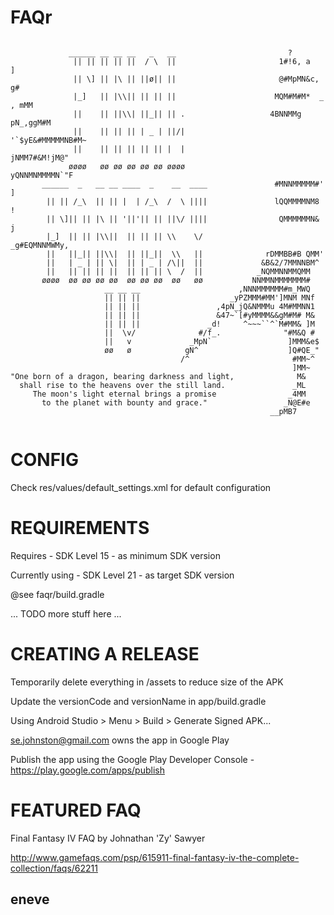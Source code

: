 FAQr
====
```

             ______ __ __ __   _   __                         ?
              || || || || ||  / \  ||                       1#!6, a           ]
              || \] || |\ || ||ø|| ||                       @#MpMN&c,        g#
              |_]   || |\\|| || || ||                      MQM#M#M*  _   , mMM
              ||    || ||\\| ||_|| || .                   4BNNMMg  pN_,ggM#M
              ||    || || || | _ | ||/|                   '`$yE&#MMMMMNB#M~
              ||    || || || || || |  |                      jNMM7#&M!jM@"
             øøøø   øø øø øø øø øø øøøø                    yQNNMNMMMMN`"F
       ______  _   __ __ ____  _    __  ____               #MNNMMMMM#' ]
        || || /_\  || || |  | /_\  /  \ ||||               lQQMMMMNM8  !
        || \]|| || |\ || '||'|| || ||\/ ||||                QMMMMMMN& j
        |_]  || || |\\||  || || || \\    \/               _g#EQMNNMWMy,
        ||   ||_|| ||\\|  || ||_||  \\   ||              rDMMBB#B QMM'
        ||   | _ | || \|  || | _ | /\||  ||             &B&2/7MMNNBM^
        ||   || || || ||  || || || \  /  ||            _NQMMNNMMQMM
       øøøø  øø øø øø øø  øø øø øø  øø   øø           NNMMNMMMMMMM#
                     __ __ __                      ,NNNMMMMMM#m_MWQ
                     || || ||                    _yPZMMM#MM']MNM MNf
                     || || ||                 ,4pN_jQ&NMMMu 4M#MMNN1
                     || || ||                 &47~`[#yMMMM&&gM#M# M&
                     || || ||               _d!     ^~~~``^`M#MM& ]M
                     ||  \v/              #/f_.              "#M&Q #
                     ||   v             _MpN`                 ]MMM&e$
                     øø   ø            gN^                    ]Q#QE_"
                                      /^                       #MM~^
                                                               ]MM~
"One born of a dragon, bearing darkness and light,              M&
  shall rise to the heavens over the still land.               _ML
     The moon's light eternal brings a promise                _4MM
       to the planet with bounty and grace."                 _N@E#e
                                                          __pMB7


```

CONFIG
======

Check res/values/default_settings.xml for default configuration


REQUIREMENTS
============

Requires - SDK Level 15  - as minimum SDK version

Currently using - SDK Level 21 - as target SDK version

@see faqr/build.gradle

... TODO more stuff here ...


CREATING A RELEASE
============================

Temporarily delete everything in /assets to reduce size of the APK

Update the versionCode and versionName in app/build.gradle

Using Android Studio > Menu > Build > Generate Signed APK...

se.johnston@gmail.com owns the app in Google Play

Publish the app using the Google Play Developer Console - https://play.google.com/apps/publish


FEATURED FAQ
============

Final Fantasy IV FAQ by Johnathan 'Zy' Sawyer

http://www.gamefaqs.com/psp/615911-final-fantasy-iv-the-complete-collection/faqs/62211



eneve
-----
